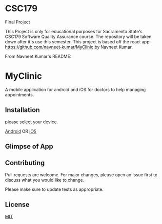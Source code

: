 # CSC179
Final Project 

This Project is only for educational purposes for Sacramento State's CSC179 Software Quality Assurance course.
The repository will be taken down after it's use this semester.
This project is based off the react app:  https://github.com/navneet-kumar/MyClinic by Navneet Kumar.

From Navneet Kumar's README:

# MyClinic

A mobile application for android and iOS for doctors to help managing appointments.

## Installation

please select your device.

[Android]() OR [iOS]()

## Glimpse of App

## Contributing

Pull requests are welcome. For major changes, please open an issue first to discuss what you would like to change.

Please make sure to update tests as appropriate.

## License

[MIT](https://choosealicense.com/licenses/mit/)


